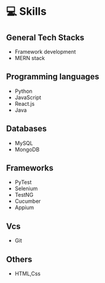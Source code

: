 # 💻 Skills

## General Tech Stacks

- Framework development
- MERN stack

## Programming languages

- Python
- JavaScript
- React.js
- Java

## Databases

- MySQL
- MongoDB

## Frameworks

- PyTest
- Selenium
- TestNG
- Cucumber
- Appium

## Vcs

- Git

## Others
- HTML,Css